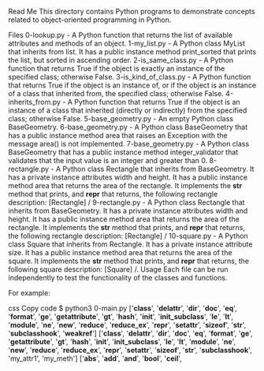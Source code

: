 Read Me
This directory contains Python programs to demonstrate concepts related to object-oriented programming in Python.

Files
0-lookup.py - A Python function that returns the list of available attributes and methods of an object.
1-my_list.py - A Python class MyList that inherits from list. It has a public instance method print_sorted that prints the list, but sorted in ascending order.
2-is_same_class.py - A Python function that returns True if the object is exactly an instance of the specified class; otherwise False.
3-is_kind_of_class.py - A Python function that returns True if the object is an instance of, or if the object is an instance of a class that inherited from, the specified class; otherwise False.
4-inherits_from.py - A Python function that returns True if the object is an instance of a class that inherited (directly or indirectly) from the specified class; otherwise False.
5-base_geometry.py - An empty Python class BaseGeometry.
6-base_geometry.py - A Python class BaseGeometry that has a public instance method area that raises an Exception with the message area() is not implemented.
7-base_geometry.py - A Python class BaseGeometry that has a public instance method integer_validator that validates that the input value is an integer and greater than 0.
8-rectangle.py - A Python class Rectangle that inherits from BaseGeometry. It has a private instance attributes width and height. It has a public instance method area that returns the area of the rectangle. It implements the __str__ method that prints, and __repr__ that returns, the following rectangle description: [Rectangle] <width>/<height>
9-rectangle.py - A Python class Rectangle that inherits from BaseGeometry. It has a private instance attributes width and height. It has a public instance method area that returns the area of the rectangle. It implements the __str__ method that prints, and __repr__ that returns, the following rectangle description: [Rectangle] <width>/<height>
10-square.py - A Python class Square that inherits from Rectangle. It has a private instance attribute size. It has a public instance method area that returns the area of the square. It implements the __str__ method that prints, and __repr__ that returns, the following square description: [Square] <size>/<size>.
Usage
Each file can be run independently to test the functionality of the classes and functions.

For example:

css
Copy code
$ python3 0-main.py
['__class__', '__delattr__', '__dir__', '__doc__', '__eq__', '__format__', '__ge__', '__getattribute__', '__gt__', '__hash__', '__init__', '__init_subclass__', '__le__', '__lt__', '__module__', '__ne__', '__new__', '__reduce__', '__reduce_ex__', '__repr__', '__setattr__', '__sizeof__', '__str__', '__subclasshook__', '__weakref__']
['__class__', '__delattr__', '__dir__', '__doc__', '__eq__', '__format__', '__ge__', '__getattribute__', '__gt__', '__hash__', '__init__', '__init_subclass__', '__le__', '__lt__', '__module__', '__ne__', '__new__', '__reduce__', '__reduce_ex__', '__repr__', '__setattr__', '__sizeof__', '__str__', '__subclasshook__', 'my_attr1', 'my_meth']
['__abs__', '__add__', '__and__', '__bool__', '__ceil__',
